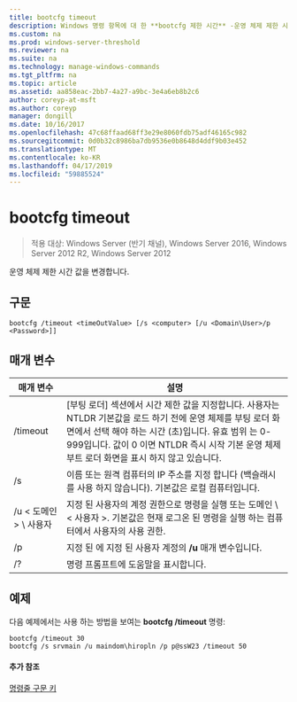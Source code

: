 ```yaml
---
title: bootcfg timeout
description: Windows 명령 항목에 대 한 **bootcfg 제한 시간** -운영 체제 제한 시간 값을 변경 합니다.
ms.custom: na
ms.prod: windows-server-threshold
ms.reviewer: na
ms.suite: na
ms.technology: manage-windows-commands
ms.tgt_pltfrm: na
ms.topic: article
ms.assetid: aa858eac-2bb7-4a27-a9bc-3e4a6eb8b2c6
author: coreyp-at-msft
ms.author: coreyp
manager: dongill
ms.date: 10/16/2017
ms.openlocfilehash: 47c68ffaad68ff3e29e8060fdb75adf46165c982
ms.sourcegitcommit: 0d0b32c8986ba7db9536e0b8648d4ddf9b03e452
ms.translationtype: MT
ms.contentlocale: ko-KR
ms.lasthandoff: 04/17/2019
ms.locfileid: "59885524"
---
```

# <a name="bootcfg-timeout"></a>bootcfg timeout

>적용 대상: Windows Server (반기 채널), Windows Server 2016, Windows Server 2012 R2, Windows Server 2012

운영 체제 제한 시간 값을 변경합니다.

## <a name="syntax"></a>구문
```
bootcfg /timeout <timeOutValue> [/s <computer> [/u <Domain\User>/p <Password>]]
```
## <a name="parameters"></a>매개 변수
|매개 변수|설명|
|-------|--------|
|/timeout <timeOutValue>|[부팅 로더] 섹션에서 시간 제한 값을 지정합니다. <timeOutValue> 사용자는 NTLDR 기본값을 로드 하기 전에 운영 체제를 부팅 로더 화면에서 선택 해야 하는 시간 (초)입니다. 유효 범위 <timeOutValue> 는 0-999입니다. 값이 0 이면 NTLDR 즉시 시작 기본 운영 체제 부트 로더 화면을 표시 하지 않고 있습니다.|
|/s <computer>|이름 또는 원격 컴퓨터의 IP 주소를 지정 합니다 (백슬래시를 사용 하지 않습니다). 기본값은 로컬 컴퓨터입니다.|
|/u < 도메인 > \ 사용자|지정 된 사용자의 계정 권한으로 명령을 실행 <User> 또는 도메인 \ < 사용자 >. 기본값은 현재 로그온 된 명령을 실행 하는 컴퓨터에서 사용자의 사용 권한.|
|/p <Password>|지정 된 <Password> 에 지정 된 사용자 계정의 **/u** 매개 변수입니다.|
|/?|명령 프롬프트에 도움말을 표시합니다.|
## <a name="BKMK_examples"></a>예제
다음 예제에서는 사용 하는 방법을 보여는 **bootcfg /timeout** 명령:
```
bootcfg /timeout 30
bootcfg /s srvmain /u maindom\hiropln /p p@ssW23 /timeout 50
```
#### <a name="additional-references"></a>추가 참조
[명령줄 구문 키](command-line-syntax-key.md)

